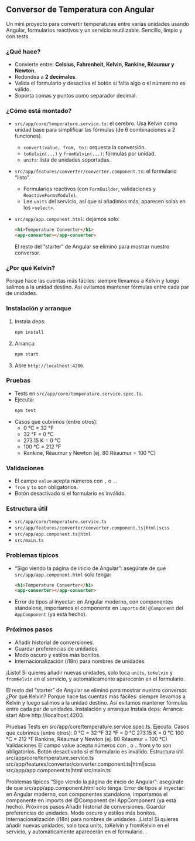 ## Conversor de Temperatura con Angular

Un mini proyecto para convertir temperaturas entre varias unidades usando Angular, formularios reactivos y un servicio reutilizable. Sencillo, limpio y con tests.

### ¿Qué hace?

- Convierte entre: **Celsius, Fahrenheit, Kelvin, Rankine, Réaumur y Newton**.
- Redondea a **2 decimales**.
- Valida el formulario y desactiva el botón si falta algo o el número no es válido.
- Soporta comas y puntos como separador decimal.

### ¿Cómo está montado?

- `src/app/core/temperature.service.ts`: el cerebro. Usa Kelvin como unidad base para simplificar las fórmulas (de 6 combinaciones a 2 funciones).
  - `convert(value, from, to)`: orquesta la conversión.
  - `toKelvin(...)` y `fromKelvin(...)`: fórmulas por unidad.
  - `units`: lista de unidades soportadas.

- `src/app/features/converter/converter.component.ts`: el formulario “listo”.
  - Formularios reactivos (con `FormBuilder`, validaciones y `ReactiveFormsModule`).
  - Lee `units` del servicio, así que si añadimos más, aparecen solas en los `<select>`.

- `src/app/app.component.html`: dejamos solo:
  ```html
  <h1>Temperature Converter</h1>
  <app-converter></app-converter>
  ```
  El resto del “starter” de Angular se eliminó para mostrar nuestro conversor.

### ¿Por qué Kelvin?

Porque hace las cuentas más fáciles: siempre llevamos a Kelvin y luego salimos a la unidad destino. Así evitamos mantener fórmulas entre cada par de unidades.

### Instalación y arranque

1. Instala deps:
   ```bash
   npm install
   ```
2. Arranca:
   ```bash
   npm start
   ```
3. Abre `http://localhost:4200`.

### Pruebas

- Tests en `src/app/core/temperature.service.spec.ts`.
- Ejecuta:
  ```bash
  npm test
  ```
- Casos que cubrimos (entre otros):
  - 0 °C = 32 °F
  - 32 °F = 0 °C
  - 273.15 K = 0 °C
  - 100 °C = 212 °F
  - Rankine, Réaumur y Newton (ej. 80 Réaumur = 100 °C)

### Validaciones

- El campo `value` acepta números con `,` o `.`.
- `from` y `to` son obligatorios.
- Botón desactivado si el formulario es inválido.

### Estructura útil

- `src/app/core/temperature.service.ts`
- `src/app/features/converter/converter.component.ts|html|scss`
- `src/app/app.component.ts|html`
- `src/main.ts`

### Problemas típicos

- “Sigo viendo la página de inicio de Angular”: asegúrate de que `src/app/app.component.html` solo tenga:
  ```html
  <h1>Temperature Converter</h1>
  <app-converter></app-converter>
  ```
- Error de tipos al inyectar: en Angular moderno, con componentes standalone, importamos el componente en `imports` del `@Component` del `AppComponent` (ya está hecho).

### Próximos pasos

- Añadir historial de conversiones.
- Guardar preferencias de unidades.
- Modo oscuro y estilos más bonitos.
- Internacionalización (i18n) para nombres de unidades.

¡Listo! Si quieres añadir nuevas unidades, solo toca `units`, `toKelvin` y `fromKelvin` en el servicio, y automáticamente aparecerán en el formulario.

El resto del “starter” de Angular se eliminó para mostrar nuestro conversor.
¿Por qué Kelvin?
Porque hace las cuentas más fáciles: siempre llevamos a Kelvin y luego salimos a la unidad destino. Así evitamos mantener fórmulas entre cada par de unidades.
Instalación y arranque
Instala deps:
Arranca:
start
Abre http://localhost:4200.

Pruebas
Tests en src/app/core/temperature.service.spec.ts.
Ejecuta:
Casos que cubrimos (entre otros):
0 °C = 32 °F
32 °F = 0 °C
273.15 K = 0 °C
100 °C = 212 °F
Rankine, Réaumur y Newton (ej. 80 Réaumur = 100 °C)
Validaciones
El campo value acepta números con , o ..
from y to son obligatorios.
Botón desactivado si el formulario es inválido.
Estructura útil
src/app/core/temperature.service.ts
src/app/features/converter/converter.component.ts|html|scss
src/app/app.component.ts|html
src/main.ts

Problemas típicos
“Sigo viendo la página de inicio de Angular”: asegúrate de que src/app/app.component.html solo tenga:
Error de tipos al inyectar: en Angular moderno, con componentes standalone, importamos el componente en imports del @Component del AppComponent (ya está hecho).
Próximos pasos
Añadir historial de conversiones.
Guardar preferencias de unidades.
Modo oscuro y estilos más bonitos.
Internacionalización (i18n) para nombres de unidades.
¡Listo! Si quieres añadir nuevas unidades, solo toca units, toKelvin y fromKelvin en el servicio, y automáticamente aparecerán en el formulario.
.

